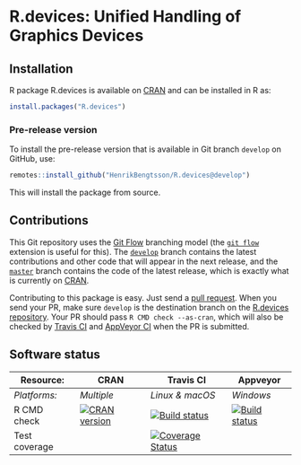 # R.devices: Unified Handling of Graphics Devices


## Installation
R package R.devices is available on [CRAN](https://cran.r-project.org/package=R.devices) and can be installed in R as:
```r
install.packages("R.devices")
```

### Pre-release version

To install the pre-release version that is available in Git branch `develop` on GitHub, use:
```r
remotes::install_github("HenrikBengtsson/R.devices@develop")
```
This will install the package from source.  



## Contributions

This Git repository uses the [Git Flow](http://nvie.com/posts/a-successful-git-branching-model/) branching model (the [`git flow`](https://github.com/petervanderdoes/gitflow-avh) extension is useful for this).  The [`develop`](https://github.com/HenrikBengtsson/R.devices/tree/develop) branch contains the latest contributions and other code that will appear in the next release, and the [`master`](https://github.com/HenrikBengtsson/R.devices) branch contains the code of the latest release, which is exactly what is currently on [CRAN](https://cran.r-project.org/package=R.devices).

Contributing to this package is easy.  Just send a [pull request](https://help.github.com/articles/using-pull-requests/).  When you send your PR, make sure `develop` is the destination branch on the [R.devices repository](https://github.com/HenrikBengtsson/R.devices).  Your PR should pass `R CMD check --as-cran`, which will also be checked by <a href="https://travis-ci.org/HenrikBengtsson/R.devices">Travis CI</a> and <a href="https://ci.appveyor.com/project/HenrikBengtsson/r-devices">AppVeyor CI</a> when the PR is submitted.


## Software status

| Resource:     | CRAN        | Travis CI       | Appveyor         |
| ------------- | ------------------- | --------------- | ---------------- |
| _Platforms:_  | _Multiple_          | _Linux & macOS_ | _Windows_        |
| R CMD check   | <a href="https://cran.r-project.org/web/checks/check_results_R.devices.html"><img border="0" src="http://www.r-pkg.org/badges/version/R.devices" alt="CRAN version"></a> | <a href="https://travis-ci.org/HenrikBengtsson/R.devices"><img src="https://travis-ci.org/HenrikBengtsson/R.devices.svg" alt="Build status"></a>   | <a href="https://ci.appveyor.com/project/HenrikBengtsson/r-devices"><img src="https://ci.appveyor.com/api/projects/status/github/HenrikBengtsson/R.devices?svg=true" alt="Build status"></a> |
| Test coverage |                     | <a href="https://codecov.io/gh/HenrikBengtsson/R.devices"><img src="https://codecov.io/gh/HenrikBengtsson/R.devices/branch/develop/graph/badge.svg" alt="Coverage Status"/></a>     |                  |
